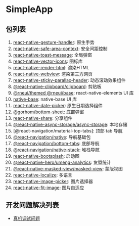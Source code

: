# SimpleApp

## 包列表

1. [react-native-gesture-handler](https://docs.swmansion.com/react-native-gesture-handler/docs/installation): 原生手势
2. [react-native-safe-area-context](https://github.com/th3rdwave/react-native-safe-area-context): 安全间距控制
3. [react-native-toast-message](https://github.com/calintamas/react-native-toast-message): 全局弹窗
4. [react-native-vector-icons](https://github.com/oblador/react-native-vector-icons): 图标库
5. [react-native-render-html](https://github.com/meliorence/react-native-render-html): 渲染HTML
6. [react-native-webview](https://github.com/react-native-webview/react-native-webview): 渲染第三方网页
7. [react-native-sticky-parallax-header](https://github.com/netguru/sticky-parallax-header): 动态滚动效果组件
8. [@react-native-clipboard/clipboard](https://github.com/react-native-clipboard/clipboard): 剪贴板
9. [@rneui/themed @rneui/base](https://github.com/react-native-elements/react-native-elements): react-native-elements UI 库
10. [native-base](https://github.com/GeekyAnts/NativeBase): native-base UI 库
11. [react-native-date-picker](https://github.com/henninghall/react-native-date-picker): 原生日期选择组件
12. [@gorhom/bottom-sheet](https://github.com/gorhom/react-native-bottom-sheet): 底部弹窗
13. [react-native-share](https://github.com/react-native-share/react-native-share): 分享组件
14. [@react-native-async-storage/async-storage](https://github.com/react-native-async-storage/async-storage): 本地存储
15. [@react-navigation/material-top-tabs]: 顶部 tab 导航
16. [@react-navigation/native](https://reactnavigation.org/docs/getting-started/): 导航基础包
17. [@react-navigation/bottom-tabs](https://reactnavigation.org/docs/getting-started/): 底部导航
18. [@react-navigation/native-stack](https://reactnavigation.org/docs/getting-started/): 堆栈导航
19. [react-native-bootsplash](https://github.com/zoontek/react-native-bootsplash): 启动图
20. [@react-native-hero/umeng-analytics](https://github.com/react-native-hero/umeng-analytics): 友盟统计
21. [@react-native-masked-view/masked-view](https://github.com/react-native-masked-view/masked-view): 蒙版视图
22. [react-native-localize](https://github.com/zoontek/react-native-localize): 多语言
23. [react-native-image-picker](https://github.com/react-native-image-picker/react-native-image-picker): 图片选择器
24. [react-native-fit-image](https://github.com/huiseoul/react-native-fit-image): 图片自适应

## 开发问题解决列表

* [真机调试问题](https://github.com/facebook/react-native/issues/29396)
